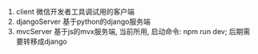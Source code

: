 1. client 微信开发者工具调试用的客户端
2. djangoServer 基于python的django服务端
3. mvcServer 基于js的mvx服务端, 当前所用, 启动命令: npm run dev; 后期需要转移成django
